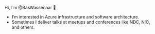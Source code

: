 Hi, I’m @BasWassenaar 👋 

- I’m interested in Azure infrastructure and software architecture.
- Sometimes I deliver talks at meetups and conferences like NDC, NIC, and others.


<!---
BasWassenaar/BasWassenaar is a ✨ special ✨ repository because its `README.md` (this file) appears on your GitHub profile.
You can click the Preview link to take a look at your changes.
--->
